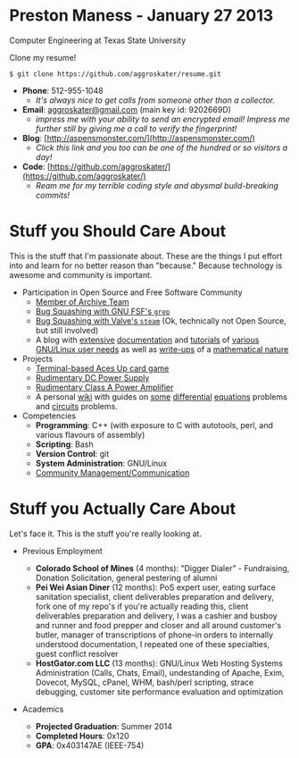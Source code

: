 # Preston Maness - January 27 2013

Computer Engineering at Texas State University

Clone my resume!

`$ git clone https://github.com/aggroskater/resume.git`

* __Phone__: 512-955-1048
    * _It's always nice to get calls from someone other than a collector._
* __Email__: aggroskater@gmail.com (main key id: 9202669D)
    * _impress me with your ability to send an encrypted email! Impress me 
      further still by giving me a call to verify the fingerprint!_
* __Blog__: [http://aspensmonster.com/](http://aspensmonster.com/) 
    * _Click this link and you too can be one of the hundred or so visitors a day!_
* __Code__: [https://github.com/aggroskater/](https://github.com/aggroskater/) 
    * _Ream me for my terrible coding style and abysmal build-breaking commits!_

# Stuff you Should Care About

This is the stuff that I'm passionate about. These are the things I put effort 
into and learn for no better reason than "because." Because technology is 
awesome and community is important.

* Participation in Open Source and Free Software Community
    * [Member of Archive Team](http://www.archiveteam.org/index.php?title=Special%3ASearch&search=aggroskater&go=Go)
    * [Bug Squashing with GNU FSF's `grep`](https://savannah.gnu.org/bugs/index.php?36570)
    * [Bug Squashing with Valve's `steam`](https://github.com/ValveSoftware/steam-for-linux/issues/753) (Ok, technically not Open Source, but still involved)
    * A blog with [extensive](http://aspensmonster.com/2013/01/19/updated-procedures-for-installing-steam-for-linux-beta-on-debian-gnulinux-testingwheezy/) 
      [documentation](http://aspensmonster.com/2011/10/22/setting-up-a-pxe-netboot-server-for-network-installations-of-gnulinux/) 
      and [tutorials](http://aspensmonster.com/2011/09/11/installing-prboom-and-dosbox-without-root-privileges/) 
      of [various GNU/Linux user needs](http://aspensmonster.com/2011/08/04/shell-scripting-for-pottermore/)
      as well as [write-ups](http://aspensmonster.com/2009/12/27/find-the-maclaurin-series-for-sqrtx1/) 
      of a [mathematical nature](http://aspensmonster.com/2010/11/19/a-blood-brain-pharmacokinetic-model/)
* Projects
    * [Terminal-based Aces Up card game](https://github.com/aggroskater/cardgame.git)
    * [Rudimentary DC Power Supply](https://github.com/aggroskater/ee3350-project/blob/master/final-psu.png)
    * [Rudimentary Class A Power Amplifier](https://github.com/aggroskater/ee3350-project/blob/master/final-schem.png)
    * A personal [wiki](http://wiki.aspensmonster.com/) with guides on 
      [some](http://wiki.aspensmonster.com/w/Y%27_-_1/2_y_%3D_2cos%28t%29) 
      [differential](http://wiki.aspensmonster.com/w/Solve_the_equation_dy/dx_EQ_ay%2Bb_/_cy%2Bd) 
      [equations](http://wiki.aspensmonster.com/w/Consider_the_Equation_dy/dx_%3D_y-4x_/_x-y) 
      problems and [circuits](http://wiki.aspensmonster.com/w/For_the_circuit_shown_in_Fig._P2.23) problems.
* Competencies
    * __Programming__: C++ (with exposure to C with autotools, perl, and various flavours of assembly)
    * __Scripting__: Bash
    * __Version Control__: git
    * __System Administration__: GNU/Linux 
    * [Community Management/Communication](http://www.archiveteam.org/index.php?title=Talk:Parodius_Networking)

# Stuff you Actually Care About

Let's face it. This is the stuff you're really looking at. 

* Previous Employment
    * __Colorado School of Mines__ (4 months): "Digger Dialer" - Fundraising, 
      Donation Solicitation, general pestering of alumni
    * __Pei Wei Asian Diner__ (12 months): PoS expert user, eating surface 
      sanitation specialist, client deliverables preparation and delivery, 
      fork one of my repo's if you're actually reading this, client 
      deliverables preparation and delivery, I was a cashier and busboy and 
      runner and food prepper and closer and all around customer's butler, 
      manager of transcriptions of phone-in orders to internally understood 
      documentation, I repeated one of these specialties, guest conflict 
      resolver
    * __HostGator.com LLC__ (13 months): GNU/Linux Web Hosting Systems 
      Administration (Calls, Chats, Email), undestanding of Apache, Exim, 
      Dovecot, MySQL, cPanel, WHM, bash/perl scripting, strace debugging, 
      customer site performance evaluation and optimization
 
* Academics
    * __Projected Graduation__: Summer 2014
    * __Completed Hours__: 0x120
    * __GPA__: 0x403147AE (IEEE-754)
